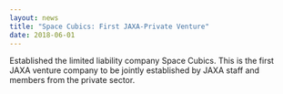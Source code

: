 ```yaml
---
layout: news
title: "Space Cubics: First JAXA-Private Venture"
date: 2018-06-01
---
```


Established the limited liability company Space Cubics. This is the first JAXA venture company to be jointly established by JAXA staff and members from the private sector.